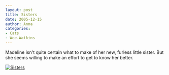 ```yaml
---
layout: post
title: Sisters
date: 2005-12-15
author: Anna
categories:
- Cats
- Wee-Watkins
---
```


Madeline isn't quite certain what to make of her new, furless little sister. But she seems willing to make an effort to get to know her better.

<div class="figure"><a href="http://www.flickr.com/photo.gne?id=73850321"><img class="photo" src="http://static.flickr.com/34/73850321_99d0074ac6.jpg" alt="Sisters" border="0"></a>
</div>